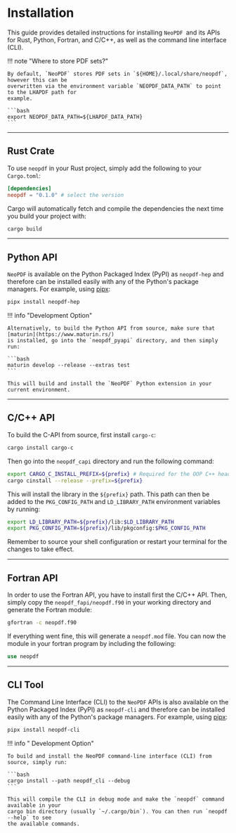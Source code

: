 # Installation

This guide provides detailed instructions for installing `NeoPDF `and its APIs for Rust, Python,
Fortran, and C/C++, as well as the command line interface (CLI).

!!! note "Where to store PDF sets?"

    By default, `NeoPDF` stores PDF sets in `${HOME}/.local/share/neopdf`, however this can be
    overwritten via the environment variable `NEOPDF_DATA_PATH` to point to the LHAPDF path for
    example.

    ```bash
    export NEOPDF_DATA_PATH=${LHAPDF_DATA_PATH}
    ```

---

## Rust Crate

To use `neopdf` in your Rust project, simply add the following to your `Cargo.toml`:

```toml
[dependencies]
neopdf = "0.1.0" # select the version
```

Cargo will automatically fetch and compile the dependencies the next time you build your project with:

```bash
cargo build
```

---

## Python API

`NeoPDF` is available on the Python Packaged Index (PyPI) as `neopdf-hep` and therefore can be
installed easily with any of the Python's package managers. For example, using
[pipx](https://pipx.pypa.io/stable/):

```bash
pipx install neopdf-hep
```

!!! info "Development Option"

    Alternatively, to build the Python API from source, make sure that [maturin](https://www.maturin.rs/)
    is installed, go into the `neopdf_pyapi` directory, and then simply run:

    ```bash
    maturin develop --release --extras test
    ```

    This will build and install the `NeoPDF` Python extension in your current environment.

---

## C/C++ API

To build the C-API from source, first install `cargo-c`:

```bash
cargo install cargo-c
```

Then go into the `neopdf_capi` directory and run the following command:

```bash
export CARGO_C_INSTALL_PREFIX=${prefix} # Required for the OOP C++ header
cargo cinstall --release --prefix=${prefix}
```

This will install the library in the `${prefix}` path. This path can then be added to the `PKG_CONFIG_PATH`
and `LD_LIBRARY_PATH` environment variables by running:

```bash
export LD_LIBRARY_PATH=${prefix}/lib:$LD_LIBRARY_PATH
export PKG_CONFIG_PATH=${prefix}/lib/pkgconfig:$PKG_CONFIG_PATH
```

Remember to source your shell configuration or restart your terminal for the changes to take effect.

---

## Fortran API

In order to use the Fortran API, you have to install first the C/C++ API. Then, simply copy the
`neopdf_fapi/neopdf.f90` in your working directory and generate the Fortran module:

```bash
gfortran -c neopdf.f90
```

If everything went fine, this will generate a `neopdf.mod` file. You can now the module in your
fortran program by including the following:

```fortran
use neopdf
```

---

## CLI Tool

The Command Line Interface (CLI) to the `NeoPDF` APIs is also available on the Python Packaged
Index (PyPI) as `neopdf-cli` and therefore can be installed easily with any of the Python's
package managers. For example, using [pipx](https://pipx.pypa.io/stable/):

```bash
pipx install neopdf-cli
```

!!! info " Development Option"

    To build and install the NeoPDF command-line interface (CLI) from source, simply run:

    ```bash
    cargo install --path neopdf_cli --debug
    ```

    This will compile the CLI in debug mode and make the `neopdf` command available in your
    cargo bin directory (usually `~/.cargo/bin`). You can then run `neopdf --help` to see
    the available commands.
